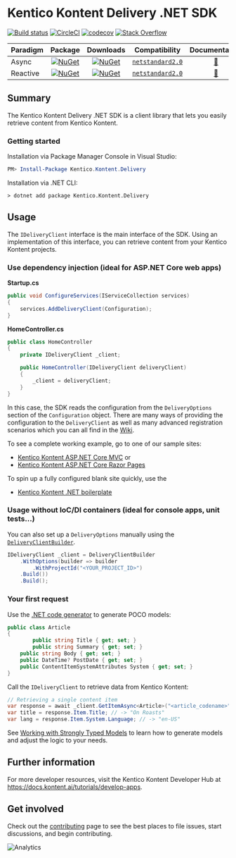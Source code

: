# Kentico Kontent Delivery .NET SDK

[![Build status](https://ci.appveyor.com/api/projects/status/3m3q2ads2y43bh9o/branch/master?svg=true)](https://ci.appveyor.com/project/kentico/deliver-net-sdk/branch/master)
[![CircleCI](https://circleci.com/gh/Kentico/kontent-delivery-sdk-net.svg?style=shield)](https://circleci.com/gh/Kentico/kontent-delivery-sdk-net)
[![codecov](https://codecov.io/gh/Kentico/kontent-delivery-sdk-net/branch/master/graph/badge.svg)](https://codecov.io/gh/Kentico/kontent-delivery-sdk-net)
[![Stack Overflow](https://img.shields.io/badge/Stack%20Overflow-ASK%20NOW-FE7A16.svg?logo=stackoverflow&logoColor=white)](https://stackoverflow.com/tags/kentico-kontent)

| Paradigm        | Package | Downloads | Compatibility | Documentation |
| ------------- |:-------------:| :-------------:|  :-------------:|  :-------------:|
| Async         | [![NuGet](https://img.shields.io/nuget/v/Kentico.Kontent.Delivery.svg)](https://www.nuget.org/packages/Kentico.Kontent.Delivery) | [![NuGet](https://img.shields.io/nuget/dt/Kentico.Kontent.delivery.svg)](https://www.nuget.org/packages/Kentico.Kontent.Delivery) | [`netstandard2.0`](https://docs.microsoft.com/en-us/dotnet/standard/net-standard) | [📖](#using-the-deliveryclient) |
| Reactive      | [![NuGet](https://img.shields.io/nuget/v/Kentico.Kontent.Delivery.Rx.svg)](https://www.nuget.org/packages/Kentico.Kontent.Delivery.Rx) | [![NuGet](https://img.shields.io/nuget/dt/Kentico.Kontent.delivery.Rx.svg)](https://www.nuget.org/packages/Kentico.Kontent.Delivery.Rx) | [`netstandard2.0`](https://docs.microsoft.com/en-us/dotnet/standard/net-standard) | [📖](../../wiki/Using-the-Kentico.Kontent.Delivery.Rx-reactive-library) |

## Summary

The Kentico Kontent Delivery .NET SDK is a client library that lets you easily retrieve content from Kentico Kontent.

### Getting started

Installation via Package Manager Console in Visual Studio:
```powershell
PM> Install-Package Kentico.Kontent.Delivery 
```

Installation via .NET CLI:
```console
> dotnet add package Kentico.Kontent.Delivery 
```

## Usage
The `IDeliveryClient` interface is the main interface of the SDK. Using an implementation of this interface, you can retrieve content from your Kentico Kontent projects.

### Use dependency injection (ideal for ASP.NET Core web apps)

**Startup.cs**
```csharp
public void ConfigureServices(IServiceCollection services)
{
	services.AddDeliveryClient(Configuration);
}
```

**HomeController.cs**
```csharp
public class HomeController
{
	private IDeliveryClient _client;

	public HomeController(IDeliveryClient deliveryClient)
	{
		_client = deliveryClient;
	}
}
```

In this case, the SDK reads the configuration from the `DeliveryOptions` section of the `Configuration` object. There are many ways of providing the configuration to the `DeliveryClient` as well as many advanced registration scenarios which you can all find in the [Wiki](../../wiki/Registering-the-DeliveryClient-to-the-IServiceCollection-in-ASP.NET-Core).

To see a complete working example, go to one of our sample sites:
- [Kentico Kontent ASP.NET Core MVC](https://github.com/Kentico/kontent-sample-app-net) or
- [Kentico Kontent ASP.NET Core Razor Pages](https://github.com/Kentico/kontent-sample-app-razorpages)

To spin up a fully configured blank site quickly, use the
- [Kentico Kontent .NET boilerplate](https://github.com/Kentico/kontent-boilerplate-net)


### Usage without IoC/DI containers (ideal for console apps, unit tests...)
You can also set up a `DeliveryOptions` manually using the [`DeliveryClientBuilder`](https://github.com/Kentico/kontent-delivery-sdk-net/blob/master/Kentico.Kontent.Delivery/Builders/DeliveryOptions/DeliveryOptionsBuilder.cs).

```csharp
IDeliveryClient _client = DeliveryClientBuilder
    .WithOptions(builder => builder
        .WithProjectId("<YOUR_PROJECT_ID>")
	.Build())
    .Build();
```

### Your first request

Use the [.NET code generator](https://github.com/Kentico/kontent-generators-net) to generate POCO models:

```csharp
public class Article 
{
        public string Title { get; set; }
        public string Summary { get; set; }
	public string Body { get; set; }
	public DateTime? PostDate { get; set; }
	public ContentItemSystemAttributes System { get; set; }
}
```

Call the `IDeliveryClient` to retrieve data from Kentico Kontent:
```csharp
// Retrieving a single content item
var response = await _client.GetItemAsync<Article>("<article_codename>");
var title = response.Item.Title; // -> "On Roasts"
var lang = response.Item.System.Language; // -> "en-US"
```

See [Working with Strongly Typed Models](../../wiki/Working-with-strongly-typed-models) to learn how to generate models and adjust the logic to your needs.

## Further information

For more developer resources, visit the Kentico Kontent Developer Hub at <https://docs.kontent.ai/tutorials/develop-apps>.

## Get involved

Check out the [contributing](CONTRIBUTING.md) page to see the best places to file issues, start discussions, and begin contributing.

![Analytics](https://kentico-ga-beacon.azurewebsites.net/api/UA-69014260-4/Kentico/kontent-delivery-sdk-net?pixel)
